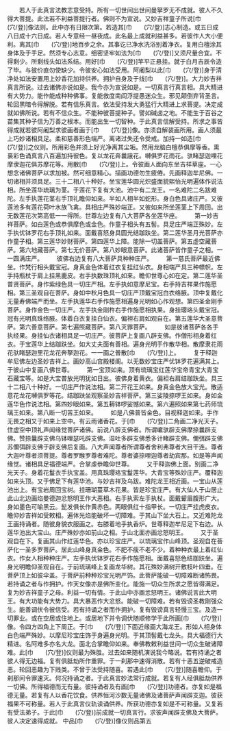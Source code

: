<!-- { "loadSidebar": true } -->
　　若人于此真言法教志意受持。所有一切世间出世间曼拏罗无不成就。彼人不久得大菩提。此法若不利益菩提行者。佛则不为宣说。又妙吉祥童子所说[巾　　(穴/登)]像法则。此中亦有日限次第。若造其[巾　　(穴/登)]志心制造。或五日成八日成十六日成。若人专意经一昼夜成。此名最上成就利益甚多。若彼作人大小便利。离其[巾　　(穴/登)]地百步之余。其事讫已净水洗浴别着净衣。复用白檀涂其身体及于手足。然须专心志意。细密坚牢如法为[巾　　(穴/登)]又须尺量合宜。不得剩少。所剩线头如法系结。用好[巾　　(穴/登)]竿平正悬挂。就于白月吉辰令造了毕。与彼价直勿使缺少。令彼安心如法受用。阿阇梨以此[巾　　(穴/登)]身于清净处如法安置用上妙香花加持供养。拥护自身及于线[巾　　(穴/登)]。大力妙吉祥真言所说。过去诸佛亦说如是。我今亦为宣说如是。一切真言行真言相。具大精进有大势力。能作能成种种佛事。复能救度南阎浮提愚迷众生。邪见颠倒弃背圣言。轮回黑暗令得解脱。若有信乐真言。依法受持发大勇猛行大精进上求菩提。决定成就如佛所说。若有不信众生。不能种彼菩提种子。譬如碱卤之地。不能生于百谷之苗集其种子信为万善之根本。而能出生一切智种。于此真言信解受持。所求之事皆得成就若彼阿阇梨求彼画者画于[巾　　(穴/登)]像。亦须自解装画所用。画人须最上巧妙诸相具足。柔和慈善形色端严。离诸过失还令受戒。加持一如造[巾　　(穴/登)]之仪则。所用彩色并须上好光净离其尘垢。然用龙脑白檀恭俱摩等香。熏裛彩色诵真言八百遍加持彼色。复以龙花奔曩誐花。嚩俱罗花雨花。驮睹瑟迦哩花摩隶迦花俱苏摩花等。用散[巾　　(穴/登)]上。令彼画人面向东坐吉祥草座。一心想念诸佛菩萨以求加被。然可细意精心。描画功德勿生疲倦。先画释迦牟尼佛。一切诸相并须具足。三十二相八十种好。坐宝莲华圆光炽盛面貌熙怡光明遍体作说法相。所坐莲华琉璃为茎。于莲花下复有大池。池中有二龙王。一名难陀二名跋难陀。左手执莲花茎右手顶礼瞻仰如来。半如人相半如蛇形。身白色具诸庄严。又彼莲池多有莲花荷叶水族飞禽。具相庄严殊妙端正。又彼如来所坐莲茎上下周回。出无数莲花次第高低一一得所。世尊左边复有八大菩萨各坐莲华座。
　　第一妙吉祥菩萨。如白莲色或恭俱摩色或金色。作童子相头有五髻。具足庄严端正殊妙。左手执优钵罗花右手顶礼如来。面戴喜怒身具圆光结跏趺坐。第二莲华圣月光菩萨亦作童子相。第三莲华妙财菩萨。第四莲华上障。能除一切盖菩萨。第五虚空藏菩萨。第六地藏菩萨。第七无价菩萨。第八妙眼意菩萨。此诸菩萨皆作童子之相。一一圆满庄严。
　　彼佛右边复有八大菩萨具种种庄严。
　　第一慈氏菩萨最近佛坐。作梵行相头戴宝冠。身真金色体着红衣复挂红仙衣。身相端严具三种幖帜。左手持瓶杖于肩上挂黑鹿皮。右手执数珠顶礼如来。瞻仰世尊心如在定。第二莲华圣普贤菩萨。身作紫绿色具一切庄严相。左手执如意摩尼宝。右手持吉祥果作施愿相。第三圣观自在菩萨。身如中秋月色具一切庄严顶戴宝冠白衣络腋。顶中复戴化无量寿佛端严而坐。左手执莲华右手作施愿相遍身光明如心作观想。第四圣金刚手菩萨。身作金色一切庄严。左手执金刚杵右手作施愿相执果。身挂璎珞头戴宝冠。冠有光明真珠络腋。体着白衣复挂白仙衣。偏袒右肩如观自在。第五莲华大圣意菩萨。第六善意菩萨。第七遍照藏菩萨。第八灭罪菩萨。
　　如是彼诸菩萨各各手执经果。身挂仙衣诸相具足一切庄严。彼菩萨上复画八辟支佛。作僧形相身着红衣。于宝莲华上结跏趺坐。如大丈夫面有善相。遍身光明手作散华相。散摩隶花雨花驮睹瑟迦里花龙花奔拏迦花。一一画之普散[巾　　(穴/登)]上。
　　复于释迦牟尼佛左边圣妙吉祥上。画妙高山宫殿楼阁。以无数妙宝庄严优钵罗花遍满其上。于彼山中复画八佛世尊。
　　第一宝顶如来。顶有琉璃宝红莲华宝帝青宝大青宝石藏宝等。如是大宝普放光明犹如日出。彼佛身着黄衣。偏袒右肩结跏趺坐。具三十二相八十种好。一切庄严作说法相。第二开花王如来。身真金色放大宝光。散适意花龙花嚩俱罗等花。结跏趺坐观察圣妙吉祥菩萨。第三娑陵捺啰王如来。身如金莲华色作说法相。第四妙眼如来。第五耨钵啰娑憾如来。第六遍照如来第七药师琉璃王如来。第八断一切苦王如来。
　　如是八佛普皆金色。目视释迦如来。手作无畏之相又于如来上空中。有云雨诸香花。于[巾　　(穴/登)]二角画二净光天子。住虚空中顶礼声闻缘觉菩萨诸佛。前说八辟支佛者。所谓巘驮辟支佛摩捺曩辟支佛。赞捺曩辟支佛乌钵哩瑟吒辟支佛。湿吐多辟支佛悉多计睹辟支佛。儞弭辟支佛苏儞弭辟支佛于辟支佛后复画。八大声闻尊者所谓尊者舍利弗尊者大目干连。尊者大迦叶尊者须菩提。尊者罗睺罗尊者难陀。尊者婆捺哩迦尊者劫宾那。如是等声闻缘觉。诸相具足福德端严。合掌虔恭瞻仰世尊。
　　又于释迦佛上面。别画二净光天子。身着花鬘衣手执宝盖。用真珠璎珞宝鬘莲华。大青宝等殊妙庄严。覆释迦如来头顶。又于佛足下有莲华池。与妙吉祥及乌跋。难陀龙王相近画。一宝山从莲池出上。有宝岩周回宝树。挂珊瑚蔓草木花果。皆是珍宝庄严。有大仙人于山居止此山北边画焰曼德迦忿怒明王作大恶相。右手执索左手执杖。面戴颦眉腹形广大。身如墨色可喻黑云。髭发俱长作黄赤色。两眼俱红十指甲长。一切庄严挂虎皮衣。瞻仰妙吉祥如受敕相。遍体光焰能破坏一切障难。于其山下坐大石上。又近难陀龙王画持诵者。随彼身貌衣服画之。右膝着地手执香炉。世尊释迦牟尼足下右边。从莲华池出大宝山。庄严殊妙亦如前山之相。于山北面亦画忿怒明王。
　　又于圣观自在下。复画其山作红莲华色。亦以珍宝庄严。以琉璃宝作山峰顶。圣观自在菩萨化一圣多罗菩萨。居此山峰身真金色。不肥不瘦不老不少。着种种衣最上着红仙衣。作女人相种种庄严。左手执优钵罗花右手作施愿相。面戴喜怒色结跏趺坐。遍身光明瞻仰圣观自在。于前琉璃峰上复画龙华树。其花殊妙满树开敷枝叶四垂。在菩萨顶上如彼伞盖。于菩萨前种种珍宝光明严饰。此菩萨能破一切障难断诸怖畏。若持诵之者与作拥护。作天女像亦是佛所变化。能施一切众生所求之愿皆得满足。复为妙吉祥童子之母。利益一切有情。于此山中亦画忿怒明王。诸佛说言此大明王。有大功能有大势力。具大暴恶作大忿怒。能破一切障难。若有毁谤圣教刚强众生。能善调伏令彼信受。若有持诵之者而作拥护。复有毁谤真言轻慢三宝。及造一切罪业。或在空居或住地上。或居地下并令调伏随顺修学于此所画[巾　　(穴/登)]像。令四方四角上下周正。于[巾　　(穴/登)]下面近缘画大海龙王。形如人相身体白色端严殊妙。以摩尼珍宝庄饰于身遍身光明。于其顶髻戴七龙头。具大福德行大精进。名阿难多亦名大龙。面北合掌瞻仰如来。奉佛教敕利益世间一切众生破诸障难。此[巾　　(穴/登)]仪则最为殊胜。过去如来随机演说我今略说。若有持诵之者彼人得无边福。复有俱胝劫所作重罪。于一刹那中速得消散。若有十恶五逆破戒造恶。轮回恶趣为下贱类。不曾于法受持随喜。若遇此[巾　　(穴/登)]随喜瞻仰。于刹那间令罪速灭。何况持诵之者。于此真言妙法常行成就。若复有人经俱胝劫供养一切佛。所得福德而无有量。彼持诵者及有画[巾　　(穴/登)]功德者。亦复如是福德无量。若复有人以香花饮食。供养恒河沙数无量诸佛及诸菩萨声闻辟支迦。彼获福果不可称量。若人于此真言仪轨读诵供养。所获功德亦复如是不可称量。又复若有受法弟子。于此[巾　　(穴/登)]前成就一切真言行。求彼声闻辟支佛及大菩萨。彼人决定速得成就。
中品[巾　　(穴/登)]像仪则品第五
